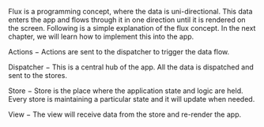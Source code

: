 Flux is a programming concept, where the data is uni-directional. This data enters the app and flows through it in one direction until it is rendered on the screen.
Following is a simple explanation of the flux concept. In the next chapter, we will learn how to implement this into the app.

Actions − Actions are sent to the dispatcher to trigger the data flow.

Dispatcher − This is a central hub of the app. All the data is dispatched and sent to the stores.

Store − Store is the place where the application state and logic are held. Every store is maintaining a particular state and it will update when needed.

View − The view will receive data from the store and re-render the app.


